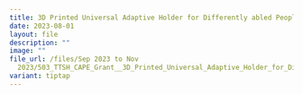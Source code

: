 ```yaml
---
title: 3D Printed Universal Adaptive Holder for Differently abled People
date: 2023-08-01
layout: file
description: ""
image: ""
file_url: /files/Sep 2023 to Nov
  2023/503_TTSH_CAPE_Grant__3D_Printed_Universal_Adaptive_Holder_for_Differently_abled_People.pdf
variant: tiptap
---
```

